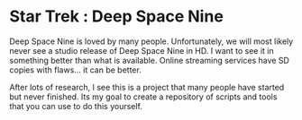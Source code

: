 # Star Trek : Deep Space Nine
Deep Space Nine is loved by many people.  Unfortunately, we will most likely never see a studio release of Deep Space Nine in HD.  I want to see it in something better than what is available.  Online streaming services have SD copies with flaws... it can be better.

After lots of research, I see this is a project that many people have started but never finished.  Its my goal to create a repository of scripts and tools that you can use to do this yourself.  


